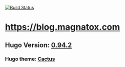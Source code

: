 [![Build Status](https://drone.magnatox.com/api/badges/tonymmm1/blog.magnatox.com/status.svg?ref=refs/heads/master)](https://drone.magnatox.com/tonymmm1/blog.magnatox.com)

# <https://blog.magnatox.com>

## Hugo Version: [0.94.2](https://github.com/gohugoio/hugo/releases)

### Hugo theme: [Cactus](https://themes.gohugo.io/hugo-theme-cactus/)

